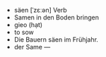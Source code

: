 - säen	[ˈzɛːən]	Verb
- Samen in den Boden bringen
- gieo (hạt)
- to sow
- Die Bauern säen im Frühjahr.
- der Same	—